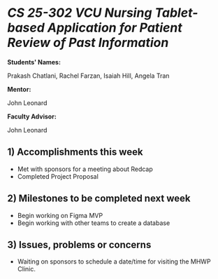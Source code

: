 # *CS 25-302 VCU Nursing Tablet-based Application for Patient Review of Past Information*

**Students' Names:**

Prakash Chatlani, Rachel Farzan, Isaiah Hill, Angela Tran

**Mentor:**

John Leonard

**Faculty Advisor:**

John Leonard

## 1) Accomplishments this week ##
   - Met with sponsors for a meeting about Redcap
   - Completed Project Proposal

## 2) Milestones to be completed next week ##
   - Begin working on Figma MVP
   - Begin working with other teams to create a database

## 3) Issues, problems or concerns ##
   - Waiting on sponsors to schedule a date/time for visiting the MHWP Clinic.


